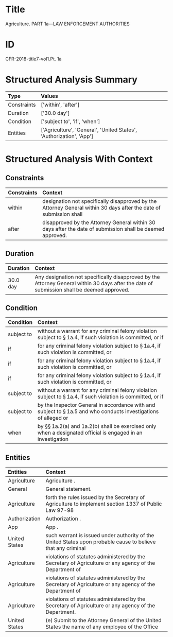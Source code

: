 # Title

 Agriculture. PART 1a—LAW ENFORCEMENT AUTHORITIES


# ID

 CFR-2018-title7-vol1.Pt. 1a


# Structured Analysis Summary

| Type        | Values                                                              |
|:------------|:--------------------------------------------------------------------|
| Constraints | ['within', 'after']                                                 |
| Duration    | ['30.0 day']                                                        |
| Condition   | ['subject to', 'if', 'when']                                        |
| Entities    | ['Agriculture', 'General', 'United States', 'Authorization', 'App'] |


# Structured Analysis With Context

 


## Constraints

| Constraints   | Context                                                                                                            |
|:--------------|:-------------------------------------------------------------------------------------------------------------------|
| within        | designation not specifically disapproved by the Attorney General within 30 days after the date of submission shall |
| after         | disapproved by the Attorney General within 30 days after  the date of submission shall be deemed approved.         |


## Duration

| Duration   | Context                                                                                                                                    |
|:-----------|:-------------------------------------------------------------------------------------------------------------------------------------------|
| 30.0 day   | Any designation not specifically disapproved by the Attorney General within 30 days after the date of submission shall be deemed approved. |


## Condition

| Condition   | Context                                                                                                                     |
|:------------|:----------------------------------------------------------------------------------------------------------------------------|
| subject to  | without a warrant for any criminal felony violation subject to &#167;&#8201;1a.4, if such violation is committed, or if     |
| if          | for any criminal felony violation subject to &#167;&#8201;1a.4, if  such violation is committed, or                         |
| if          | for any criminal felony violation subject to &#167;&#8201;1a.4, if  such violation is committed, or                         |
| if          | for any criminal felony violation subject to &#167;&#8201;1a.4, if  such violation is committed, or                         |
| subject to  | without a warrant for any criminal felony violation subject to &#167;&#8201;1a.4, if such violation is committed, or if     |
| subject to  | by the Inspector General in accordance with and subject to &#167;&#8201;1a.5 and who conducts investigations of alleged or  |
| when        | by &#167;&#167;&#8201;1a.2(a) and 1a.2(b) shall be exercised only when a designated official is engaged in an investigation |


## Entities

| Entities      | Context                                                                                                      |
|:--------------|:-------------------------------------------------------------------------------------------------------------|
| Agriculture   | Agriculture .                                                                                                |
| General       | General  statement.                                                                                          |
| Agriculture   | forth the rules issued by the Secretary of Agriculture to implement section 1337 of Public Law 97-98         |
| Authorization | Authorization .                                                                                              |
| App           | App .                                                                                                        |
| United States | such warrant is issued under authority of the United States upon probable cause to believe that any criminal |
| Agriculture   | violations of statutes administered by the Secretary of Agriculture  or any agency of the Department of      |
| Agriculture   | violations of statutes administered by the Secretary of Agriculture  or any agency of the Department of      |
| Agriculture   | violations of statutes administered by the Secretary of Agriculture  or any agency of the Department.        |
| United States | (e) Submit to the Attorney General of the United States the name of any employee of the Office               |



